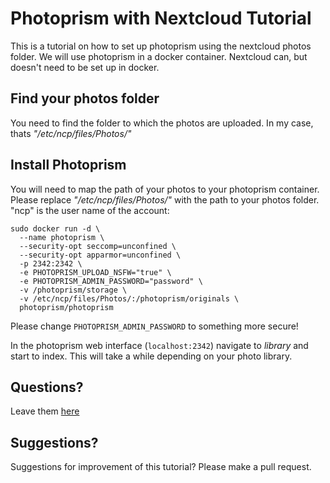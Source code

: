 # Photoprism with Nextcloud Tutorial
This is a tutorial on how to set up photoprism using the nextcloud photos folder. We will use photoprism in a docker container. Nextcloud can, but doesn't need to be set up in docker.

## Find your photos folder
You need to find the folder to which the photos are uploaded. In my case, thats *"/etc/ncp/files/Photos/"*

## Install Photoprism
You will need to map the path of your photos to your photoprism container. Please replace *"/etc/ncp/files/Photos/"* with the path to your photos folder. "ncp" is the user name of the account:
```
sudo docker run -d \
  --name photoprism \
  --security-opt seccomp=unconfined \
  --security-opt apparmor=unconfined \
  -p 2342:2342 \
  -e PHOTOPRISM_UPLOAD_NSFW="true" \
  -e PHOTOPRISM_ADMIN_PASSWORD="password" \
  -v /photoprism/storage \
  -v /etc/ncp/files/Photos/:/photoprism/originals \
  photoprism/photoprism
  ```
Please change `PHOTOPRISM_ADMIN_PASSWORD` to something more secure!

In the photoprism web interface (`localhost:2342`) navigate to _library_ and start to index. This will take a while depending on your photo library.

## Questions?
Leave them [here](https://github.com/niggiover9000/photoprism-with-nextcloud-tutorial/issues)

## Suggestions?
Suggestions for improvement of this tutorial? Please make a pull request.
